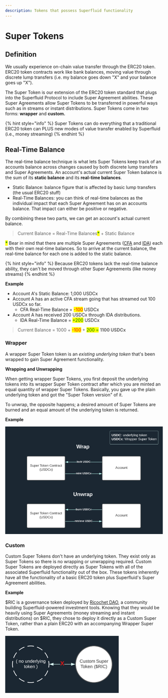 ```yaml
---
description: Tokens that possess Superfluid functionality
---
```


# Super Tokens

## Definition

We usually experience on-chain value transfer through the ERC20 token. ERC20 token contracts work like bank balances, moving value through discrete lump transfers (i.e. my balance goes down "X" and your balance goes up "X").

The Super Token is our extension of the ERC20 token standard that plugs into the Superfluid Protocol to include Super Agreement abilities. These Super Agreements allow Super Tokens to be transferred in powerful ways such as in streams or instant distributions. Super Tokens come in two forms: **wrapper** and **custom.**

{% hint style="info" %}
Super Tokens can do everything that a traditional ERC20 token can PLUS new modes of value transfer enabled by Superfluid (i.e., money streaming)
{% endhint %}

## **Real-Time Balance**

The real-time balance technique is what lets Super Tokens keep track of an accounts balance across changes caused by both discrete lump transfers and Super Agreements. An account's actual current Super Token balance is the sum of its **static balance** and its **real-time balances**.&#x20;

* Static Balance: balance figure that is affected by basic lump transfers (the usual ERC20 stuff)
* Real-Time Balances: you can think of real-time balances as the individual impact that each Super Agreement has on an accounts balance. That impact can either be positive or negative.

By combining these two parts, we can get an account's actual current balance.

> Current Balance = Real-Time Balances<mark style="color:green;">**\***</mark> + Static Balance

<mark style="color:green;">**\***</mark> Bear in mind that there are multiple Super Agreements ([CFA](https://docs.superfluid.finance/superfluid/protocol-overview/in-depth-overview/super-agreements/constant-flow-agreement-cfa) and [IDA](https://docs.superfluid.finance/superfluid/protocol-overview/in-depth-overview/super-agreements/instant-distribution-agreement-ida)) each with their own real-time balances. So to arrive at the current balance, the real-time balance for each one is added to the static balance.&#x20;

{% hint style="info" %}
Because ERC20 tokens lack the real-time balance ability, they can't be moved through other Super Agreements (like money streams)
{% endhint %}

**Example**&#x20;

* Account A's Static Balance: 1,000 USDCx
* Account A has an active CFA stream going that has streamed out 100 USDCx so far.
  * CFA Real-Time Balance = <mark style="color:red;">-100</mark> USDCx
* Account A has received 200 USDCx through IDA distributions.
  * IDA Real-Time Balance = <mark style="color:green;">+200</mark> USDCx

> Current Balance = 1000 + <mark style="color:red;">-100</mark> + <mark style="color:green;">200 =</mark> **1100 USDCx**

### **Wrapper**

A wrapper Super Token token is an _existing underlying token_ that's been wrapped to gain Super Agreement functionality.&#x20;

**Wrapping and Unwrapping**

When getting wrapper Super Tokens, you first deposit the underlying tokens into its wrapper Super Token contract after which you are minted an equal quantity of wrapper Super Tokens. Basically, you gave up the plain underlying token and got the "Super Token version" of it.&#x20;

To unwrap, the opposite happens; a desired amount of Super Tokens are burned and an equal amount of the underlying token is returned.

**Example**

![](<../../.gitbook/assets/image (37).png>)

### Custom

Custom Super Tokens don't have an underlying token. They exist only as Super Tokens so there is no wrapping or unwrapping required. Custom Super Tokens are deployed directly as Super Tokens with all of the associated Superfluid functionality out of the box. These tokens inherently have all the functionality of a basic ERC20 token plus Superfluid's Super Agreement abilities.

**Example**

$RIC is a governance token deployed by [Ricochet DAO](https://ricochet.exchange/), a community building Superfluid-powered investment tools. Knowing that they would be heavily using Super Agreements (money streaming and instant distributions) on $RIC, they chose to deploy it directly as a Custom Super Token, rather than a plain ERC20 with an accompanying Wrapper Super Token.

![](<../../.gitbook/assets/image (52).png>)
